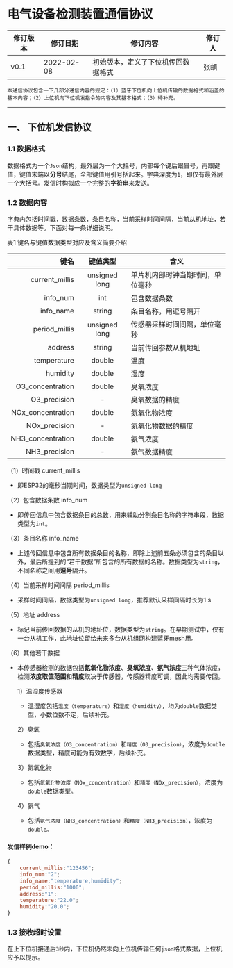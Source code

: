 # 电气设备检测装置通信协议

|修订版本|	修订日期    |    修订内容                    |	修订人|
|  ---  |   ----       |      ---                       |  ---   |
| v0.1  |	2022-02-08 |	初始版本，定义了下位机传回数据格式	|张頔|

    本通信协议包含一下几部分通信内容的规定：（1）蓝牙下位机向上位机传输的数据格式和涵盖的基本内容；（2）上位机向下位机发指令的内容及其基本格式；（3）待补充。

---

## 一、 下位机发信协议

### 1.1 数据格式

数据格式为一个`Json`结构，最外层为一个大括号，内部每个键后跟冒号，再跟键值，键值末端以**分号**结尾，全部键值用引号括起来。字典深度为`1`，即仅有最外层一个大括号。发信时构拟成一个完整的**字符串**来发送。

### 1.2 数据内容

字典内包括时间戳，数据条数，条目名称，当前采样时间间隔，当前从机地址，若干具体数据等。下面对每一条详细说明。

表1 键名与键值数据类型对应及含义简要介绍

|键名|	键值类型|	含义|
|---:|   :---: |---   |
|current_millis|	unsigned long|	单片机内部时钟当期时间，单位毫秒|
info_num|	int|	包含数据条数
info_name|	string|	条目名称，用逗号隔开
period_millis|	unsigned long|	传感器采样时间间隔，单位毫秒
address|	string|	当前传回参数从机地址
temperature|	double|	温度
humidity|	double|	湿度
O3_concentration|	double|	臭氧浓度
O3_precision|	-|	臭氧数据的精度
NOx_concentration|	double|	氮氧化物浓度
NOx_precision|	-|	氮氧化物数据的精度
NH3_concentration|	double|	氨气浓度
NH3_precision|	-|	氨气数据精度

（1）时间戳 current_millis

- 即ESP32的毫秒当期时间，数据类型为`unsigned long`

（2）包含数据条数 info_num

- 即传回信息中包含数据条目的总数，用来辅助分割条目名称的字符串段，数据类型为`int`。

（3）条目名称 info_name

- 上述传回信息中包含所有数据条目的名称，即除上述前五条必须包含的条目以外，最后所提到的“若干数据”所包含的所有数据的名称。数据类型为`string`，不同名称之间用**逗号**隔开。

（4）当前采样时间间隔 period_millis

- 采样时间间隔，数据类型为`unsigned long`，推荐默认采样间隔时长为1 s

（5）地址 address

- 标记当前传回数据的从机的地址位，数据类型为`string`。在早期测试中，仅有一台从机工作，此地址位留给未来多台从机组网构建蓝牙mesh用。

（6）其他若干数据

- 本传感器检测的数据包括**氮氧化物浓度**、**臭氧浓度**、**氨气浓度**三种气体浓度，检测**浓度取值范围**和**精度**取决于传感器，传感器精度可调，因此均需要传回。

    1）温湿度传感器

    - 温湿度包括`温度（temperature）`和`湿度（humidity）`，均为`double`数据类型，小数位数不定，后续补充。

    2）臭氧

    - 包括`臭氧浓度（O3_concentration）`和`精度（O3_precision）`，浓度为`double`数据类型，精度可能为有效数字，后续补充。

    3）氮氧化物

    - 包括`氮氧化物浓度（NOx_concentration）`和`精度（NOx_precision）`，浓度为`double`数据类型。

    4）氨气

    - 包括`氨气浓度（NH3_concentration）`和`精度（NH3_precision）`，浓度为`double`。

#### **发信样例demo：**

```javascript
{
    current_millis:"123456";
    info_num:"2";
    info_name:"temperature,humidity";
    period_millis:"1000";
    address:"1";
    temperature:"22.0";
    humidity:"20.0";
}
```

### 1.3 接收超时设置

在上下位机接通后`3秒`内，下位机仍然未向上位机传输任何`json`格式数据，上位机应予以提示。
